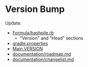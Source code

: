 # Version Bump

Update:
* [Formula/bashpile.rb](../../Formula/bashpile.rb)
  * "Version" and "Head" sections
* [gradle.properties](../../gradle.properties)
* [Main.VERSION](../../src/main/kotlin/org/bashpile/core/Main.kt)
* [documentation/roadmap.md](roadmap.md)
* [documentation/changelist.md](changelist.md)